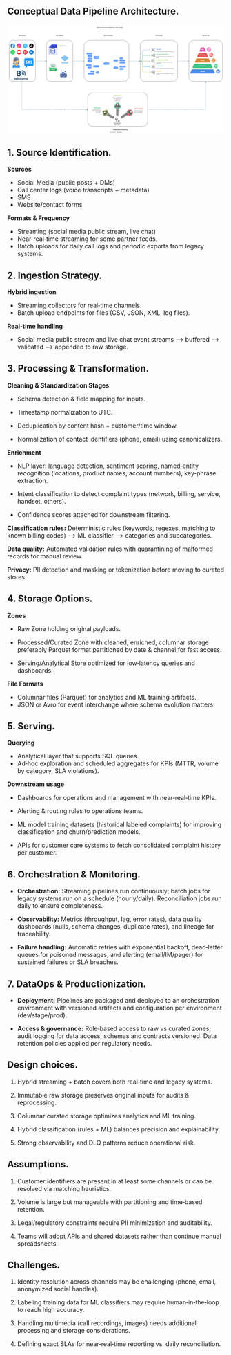 ## Conceptual Data Pipeline Architecture.
![Architecture](https://github.com/Samuel-Njoroge/beejan-technologies/blob/main/assets/conceptual-design.svg)

## 1. Source Identification.
**Sources**
- Social Media (public posts + DMs)
- Call center logs (voice transcripts + metadata)
- SMS
- Website/contact forms

**Formats & Frequency** 
- Streaming (social media public stream, live chat)
- Near‑real‑time streaming for some partner feeds.
- Batch uploads for daily call logs and periodic exports from legacy systems.

## 2. Ingestion Strategy.

**Hybrid ingestion**
- Streaming collectors for real‑time channels.
- Batch upload endpoints for files (CSV, JSON, XML, log files).

**Real‑time handling**
- Social media public stream and live chat event streams --> buffered --> validated --> appended to raw storage.

## 3. Processing & Transformation.

**Cleaning & Standardization Stages**

- Schema detection & field mapping for inputs.

- Timestamp normalization to UTC.

- Deduplication by content hash + customer/time window.
  
- Normalization of contact identifiers (phone, email) using canonicalizers.

**Enrichment**

- NLP layer: language detection, sentiment scoring, named‑entity recognition (locations, product names, account numbers), key‑phrase extraction.

- Intent classification to detect complaint types (network, billing, service, handset, others).

- Confidence scores attached for downstream filtering.

**Classification rules:**  Deterministic rules (keywords, regexes, matching to known billing codes) --> ML classifier --> categories and subcategories.

**Data quality:** Automated validation rules with quarantining of malformed records for manual review.

**Privacy:** PII detection and masking or tokenization before moving to curated stores.

## 4. Storage Options.

**Zones**

- Raw Zone holding original payloads.

- Processed/Curated Zone with cleaned, enriched, columnar storage preferably Parquet format partitioned by date & channel for fast access.

- Serving/Analytical Store optimized for low‑latency queries and dashboards.

**File Formats** 
- Columnar files (Parquet) for analytics and ML training artifacts.
- JSON or Avro for event interchange where schema evolution matters.

## 5. Serving.

**Querying** 
- Analytical layer that supports SQL queries.
- Ad‑hoc exploration and scheduled aggregates for KPIs (MTTR, volume by category, SLA violations).

**Downstream usage**

- Dashboards for operations and management with near‑real‑time KPIs.

- Alerting & routing rules to operations teams.

- ML model training datasets (historical labeled complaints) for improving classification and churn/prediction models.

- APIs for customer care systems to fetch consolidated complaint history per customer.

## 6. Orchestration & Monitoring.

- **Orchestration:** Streaming pipelines run continuously; batch jobs for legacy systems run on a schedule (hourly/daily). Reconciliation jobs run daily to ensure completeness.

- **Observability:** Metrics (throughput, lag, error rates), data quality dashboards (nulls, schema changes, duplicate rates), and lineage for traceability.

- **Failure handling:** Automatic retries with exponential backoff, dead‑letter queues for poisoned messages, and alerting (email/IM/pager) for sustained failures or SLA breaches.

## 7. DataOps & Productionization.

- **Deployment:** Pipelines are packaged and deployed to an orchestration environment with versioned artifacts and configuration per environment (dev/stage/prod).

- **Access & governance:** Role‑based access to raw vs curated zones; audit logging for data access; schemas and contracts versioned. Data retention policies applied per regulatory needs.

## Design choices.

1. Hybrid streaming + batch covers both real‑time and legacy systems.

2. Immutable raw storage preserves original inputs for audits & reprocessing.

3. Columnar curated storage optimizes analytics and ML training.

4. Hybrid classification (rules + ML) balances precision and explainability.

5. Strong observability and DLQ patterns reduce operational risk.

## Assumptions.

1. Customer identifiers are present in at least some channels or can be resolved via matching heuristics.

2. Volume is large but manageable with partitioning and time‑based retention.

3. Legal/regulatory constraints require PII minimization and auditability.

4. Teams will adopt APIs and shared datasets rather than continue manual spreadsheets.

## Challenges.

1. Identity resolution across channels may be challenging (phone, email, anonymized social handles).

2. Labeling training data for ML classifiers may require human‑in‑the‑loop to reach high accuracy.

3. Handling multimedia (call recordings, images) needs additional processing and storage considerations.

4. Defining exact SLAs for near‑real‑time reporting vs. daily reconciliation.
